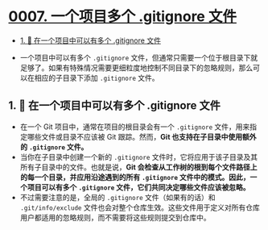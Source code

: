 # [0007. 一个项目多个 .gitignore 文件](https://github.com/Tdahuyou/git/tree/main/0007.%20%E4%B8%80%E4%B8%AA%E9%A1%B9%E7%9B%AE%E5%A4%9A%E4%B8%AA%20.gitignore%20%E6%96%87%E4%BB%B6)

<!-- region:toc -->
- [1. 📒 在一个项目中可以有多个 .gitignore 文件](#1--在一个项目中可以有多个-gitignore-文件)
<!-- endregion:toc -->
- 一个项目中可以有多个 `.gitignore` 文件，但通常只需要一个位于根目录下就足够了。如果有特殊情况需要更细粒度地控制不同目录下的忽略规则，那么可以在相应的子目录下添加 `.gitignore` 文件。

## 1. 📒 在一个项目中可以有多个 .gitignore 文件

- 在一个 Git 项目中，通常在项目的根目录会有一个 `.gitignore` 文件，用来指定哪些文件或目录不应该被 Git 跟踪。然而，**Git 也支持在子目录中使用额外的 `.gitignore` 文件。**
- 当你在子目录中创建一个新的 `.gitignore` 文件时，它将应用于该子目录及其所有子目录中的文件。也就是说，**Git 会检查从工作树的根到每个文件路径上的每一个目录，并应用沿途遇到的所有 `.gitignore` 文件中的模式。因此，一个项目可以有多个 `.gitignore` 文件，它们共同决定哪些文件应该被忽略。**
- 不过需要注意的是，全局的 `.gitignore` 文件（如果有的话）和 `.git/info/exclude` 文件也会对整个仓库生效。这些文件用于定义对所有仓库用户都适用的忽略规则，而不需要将这些规则提交到仓库中。

